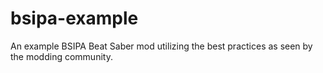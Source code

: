 # bsipa-example
An example BSIPA Beat Saber mod utilizing the best practices as seen by the modding community.
